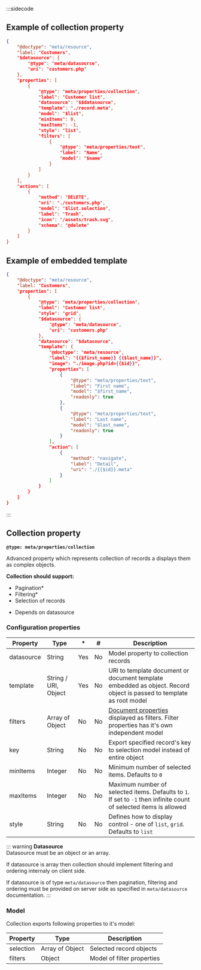 :::sidecode
## Example of collection property

```json
{
	"@doctype": "meta/resource",
	"label: "Customers",
	"$datasource": {
		"@type": "meta/datasource",
		"uri": "customers.php"
	},
	"properties": [
		{
			"@type": "meta/properties/collection",
			"label": "Customer list",
			"datasource": "$$datasource",
			"template": "./record.meta",
			"model": "$list",
			"minItems": 0,
			"maxItems": -1,
			"style": "list",
			"filters": [
				{
					"@type": "meta/properties/text",
					"label": "Name",
					"model": "$name"
				}
			]
		}
	],
	"actions": [
		{
            "method": "DELETE",
            "uri": "./customers.php",
            "model": "$list.selection",
            "label": "Trash",
            "icon": "/assets/trash.svg",
            "schema": "@delete"
		}
	]
}
```

## Example of embedded template

```json
{
	"@doctype": "meta/resource",
	"label: "Customers",
	"properties": [
		{
			"@type": "meta/properties/collection",
			"label": "Customer list",
			"style": "grid",
			"$datasource": {
				"@type": "meta/datasource",
				"uri": "customers.php"
			},
			"datasource": "$datasource",
			"template": {
				"@doctype": "meta/resource",
				"label": "{{$first_name}} {{$last_name}}",
				"image": "./image.php?id={{$id}}",
				"properties": [
					{
						"@type": "meta/properties/text",
						"label": "First name",
						"model": "$first_name",
						"readonly": true
					},
					{
						"@type": "meta/properties/text",
						"label": "Last name",
						"model": "$last_name",
						"readonly": true
					}
				],
				"action": [
					{
						"method": "navigate",
						"label": "Detail",
						"uri": "./{{$id}}.meta"
					}
				]
			}
		}
	]
}
```
:::

## Collection property

**`@type: meta/properties/collection`**

Advanced property which represents collection of records a displays them as complex objects.

**Collection should support:**

- Pagination*
- Filtering*
- Selection of records

* Depends on datasource

### Configuration properties

| Property | Type | * | # | Description |
| -------- | ---- | - | - | ----------- |
| datasource | String | Yes | No | Model property to collection records |
| template | String / URI, Object | Yes | No | URI to template document or document template embedded as object. Record object is passed to template as root model |
| filters | Array of Object | No | No | [Document properties](../properties/) displayed as filters. Filter properties has it's own independent model |
| key | String | No | No | Export specified record's key to selection model instead of entire object |
| minItems | Integer | No | No | Minimum number of selected items. Defaults to `0` |
| maxItems | Integer | No | No | Maximum number of selected items. Defaults to `1`. If set to `-1` then infinite count of selected items is allowed |
| style    | String  | No | No | Defines how to display control - one of `list`, `grid`. Defaults to `list`

::: warning
**Datasource**  
Datasource must be an object or an array.

If datasource is array then collection should implement filtering and ordering internaly on client side.

If datasource is of type `meta/datasource` then pagination, filtering and ordering must be provided on server side as specified in `meta/datasource` documentation.
:::

### Model

Collection exports following properties to it's model:

| Property | Type | Description |
| -------- | ---- | ----------- |
| selection | Array of Object | Selected record objects |
| filters | Object | Model of filter properties |